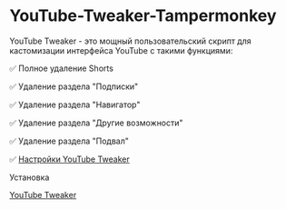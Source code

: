 # YouTube-Tweaker-Tampermonkey
YouTube Tweaker - это мощный пользовательский скрипт для кастомизации интерфейса YouTube с такими функциями:

✅ Полное удаление Shorts 

✅ Удаление раздела "Подписки"

✅ Удаление раздела "Навигатор"

✅ Удаление раздела "Другие возможности"

✅ Удаление раздела "Подвал"

✅ <a href="https://www.youtube.com/account_playback" rel="nofollow">Настройки YouTube Tweaker</a>

Установка 

<a href="[https://github.com/saneclacibos19/YouTube-Tweaker-Tampermonkey/blob/main/YouTube%20Tweaker.js](https://raw.githubusercontent.com/saneclacibos19/YouTube-Tweaker-Tampermonkey/refs/heads/main/YouTube%20Tweaker.js)" rel="nofollow">YouTube Tweaker</a>
